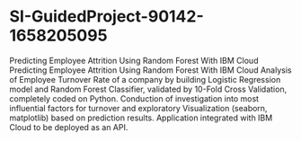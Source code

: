 # SI-GuidedProject-90142-1658205095
Predicting Employee Attrition Using Random Forest With IBM Cloud
Predicting Employee Attrition Using Random Forest With IBM Cloud
Analysis of Employee Turnover Rate of a company by building Logistic Regression model and Random Forest Classifier, validated by 10-Fold Cross Validation, completely coded on Python. Conduction of investigation into most influential factors for turnover and exploratory Visualization (seaborn, matplotlib) based on prediction results. Application integrated with IBM Cloud to be deployed as an API.
